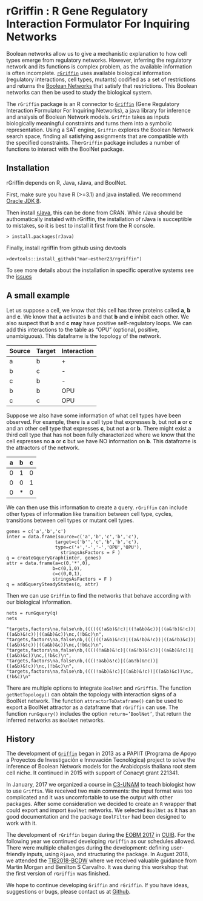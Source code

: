 # rGriffin : R Gene Regulatory Interaction Formulator For Inquiring Networks

Boolean networks allow us to give a mechanistic explanation to how cell types emerge from regulatory networks. However, inferring the regulatory network and its functions is complex problem, as the available information is often incomplete. [`rGriffin`](https://github.com/mar-esther23/rgriffin) uses available biological information (regulatory interactions, cell types, mutants) codified as a set of restrictions and returns the [Boolean Networks](https://en.wikipedia.org/wiki/Boolean_network) that satisfy that restrictions. This Boolean networks can then be used to study the biological system.

The `rGriffin` package is an R connector to [`Griffin`](http://turing.iimas.unam.mx/griffin/) (Gene Regulatory Interaction Formulator For Inquiring Networks), a java library for inference and analysis of Boolean Network models. `Griffin` takes as inputs biologically meaningful constraints and turns them into a symbolic representation. Using a SAT engine, `Griffin` explores the Boolean Network search space, finding all satisfying assignments that are compatible with the specified constraints. The`rGriffin` package includes a number of functions to interact with the BoolNet package.



## Installation

rGriffin depends on R, Java, rJava, and BoolNet.

First, make sure you have R (>=3.1) and java installed. We recommend [Oracle JDK 8](https://docs.oracle.com/javase/8/docs/technotes/guides/install/install_overview.html).


Then install [rJava](https://cran.r-project.org/web/packages/rJava/index.html), this can be done from CRAN. While rJava should be authomatically instaled with rGriffin, the installation of rJava is succeptible to mistakes, so it is best to install it first from the R console.
	
```
> install.packages(rJava)
```

Finally, install rgriffin from github using devtools

```
>devtools::install_github("mar-esther23/rgriffin")
```

To see more details about the installation in specific operative systems see the [issues](https://github.com/mar-esther23/rgriffin/issues)


## A small example

Let us suppose a cell, we know that this cell has three proteins called __a__, __b__ and __c__. We know that **a** activates **b** and that **b** and **c** inhibit each other.  We also suspect that **b** and **c** __may__ have positive self-regulatory loops. We can add this interactions to the table as “OPU” (optional, positive, unambiguous). This dataframe is the topology of the network.

Source | Target | Interaction
---|---|---
a | b | +
b | c | -
c | b | -
b | b | OPU
c | c | OPU

Suppose we also have some information of what cell types have been observed. For example, there is a cell type that expresses __b__, but not __a__ or __c__ and an other cell type that expresses __c__, but not __a__ or __b__. There might exist a third cell type that has not been fully characterized where we know that the cell expresses no __a__ or __c__ but we have NO information on __b__. This dataframe is the attractors of the network.

a | b | c
---|---|---
0 | 1 | 0
0 | 0 | 1
0 | * | 0

We can then use this information to create a query. `rGriffin` can include other types of information like transition between cell type, cycles, transitions between cell types or mutant cell types.

```
genes = c('a','b','c')
inter = data.frame(source=c('a','b','c','b','c'), 
                  target=c('b'','c','b','b','c'), 
                  type=c('+','-','-','OPU','OPU'),
                    stringsAsFactors = F )
q = createGqueryGraph(inter, genes)
attr = data.frame(a=c(0,'*',0), 
                 b=c(0,1,0), 
                 c=c(0,0,1),
                 stringsAsFactors = F )
q = addGquerySteadyStates(q, attr)
```

Then we can use `Griffin` to find the networks that behave according with our biological information. 

```
nets = runGquery(q)
nets
```

```
"targets,factors\na,false\nb,((((((!a&b)&!c)|((!a&b)&c))|((a&!b)&!c))|((a&b)&!c))|((a&b)&c))\nc,(!b&c)\n",
"targets,factors\na,false\nb,((((((!a&b)&!c)|((a&!b)&!c))|((a&!b)&c))|((a&b)&!c))|((a&b)&c))\nc,(!b&c)\n",
"targets,factors\na,false\nb,(((((!a&b)&!c)|((a&!b)&!c))|((a&b)&!c))|((a&b)&c))\nc,(!b&c)\n",
"targets,factors\na,false\nb,((((!a&b)&!c)|((a&!b)&!c))|((a&b)&!c))\nc,(!b&c)\n",
"targets,factors\na,false\nb,((((!a&b)&!c)|((a&b)&!c))|((a&b)&c))\nc,(!b&c)\n"
```

There are multiple options to integrate `BoolNet` and `rGriffin`. The function `getNetTopology()` can obtain the topology with interaction signs of a BoolNet network. The function `attractorToDataframe()` can be used to export a BoolNet attractor as a dataframe that `rGriffin` can use. The function `runGquery()` includes the option `return=’BoolNet’`, that return the inferred networks as `BoolNet` networks.



## History

The development of [`Griffin`](http://turing.iimas.unam.mx/griffin/) began in 2013 as a PAPIIT (Programa de Apoyo a Proyectos de Investigación e Innovación Tecnológica) project to solve the inference of Boolean Network models for the Arabidopsis thaliana root stem cell niche. It continued in 2015 with support of Conacyt grant 221341.

In January, 2017 we organized a course in [C3-UNAM](https://www.c3.unam.mx) to teach biologist how to use `Griffin`. We received two main comments: the input format was too complicated and it was uncomfortable to use the output with other packages. After some consideration we decided to create an `R` wrapper that could export and import `BoolNet` networks. We selected `BoolNet` as it has an good documentation and the package `BoolFilter` had been designed to work with it.

The development of `rGriffin` began during the [EOBM 2017](http://fejer.ucol.mx/biomate/) in [CUIB](https://portal.ucol.mx/cuib/). For the following year we continued developing `rGriffin` as our schedules allowed. There were multiple challenges during the development: defining user-friendly inputs, using `Rjava`, and structuring the package. In August 2018, we attended the [TIB2018-BCDW](http://congresos.nnb.unam.mx/TIB2018/r-bioconductor-developers-workshop-2018/) where we received valuable guidance from Martin Morgan and Benilton S Carvalho. It was during this workshop that the first version of `rGriffin` was finished.

We hope to continue developing `Griffin` and `rGriffin`. If you have ideas, suggestions or bugs, please contact us at [Github](https://github.com/mar-esther23/rgriffin).
